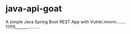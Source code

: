 # java-api-goat

A simple Java Spring Boot REST App with Vulnkl.nnnnn........
11111l,,,,,,,,,,,.........
